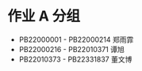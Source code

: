# 作业 A 分组

 - PB22000001 - PB22000214 郑雨霏
 - PB22000216 - PB22010371 谭旭
 - PB22010373 - PB22331837 董文博